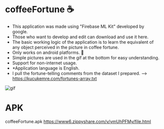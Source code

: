 # coffeeFortune ☕
* This application was made using "Firebase ML Kit" developed by google.
* Those who want to develop and edit can download and use it here.
* The basic working logic of the application is to learn the equivalent of any object perceived in the picture in coffee fortune.
* Only works on android platforms. 📱
* Simple pictures are used in the gif at the bottom for easy understanding.
* Support for non-internet usage.
* *Application language is English.
* I pull the fortune-telling comments from the dataset I prepared. --> https://kucukemre.com/fortunes-array.txt

![gif](https://user-images.githubusercontent.com/50170946/89789548-6867da00-db29-11ea-856b-5003c727b6fa.gif)

# APK
coffeeFortune.apk
https://www6.zippyshare.com/v/ymUhPFMy/file.html



